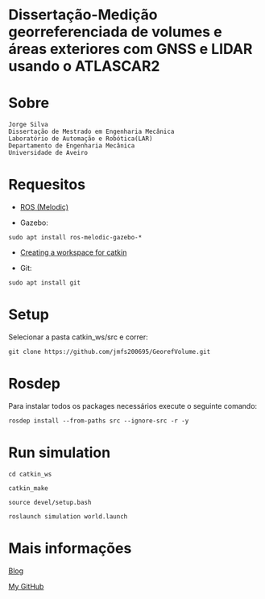 # Dissertação-Medição georreferenciada de volumes e áreas exteriores com GNSS e LIDAR usando o ATLASCAR2
# Sobre
```
Jorge Silva
Dissertação de Mestrado em Engenharia Mecânica
Laboratório de Automação e Robótica(LAR)
Departamento de Engenharia Mecânica
Universidade de Aveiro
```
# Requesitos

* [ROS (Melodic)](http://wiki.ros.org/noetic/Installation/Ubuntu)

* Gazebo:

```
sudo apt install ros-melodic-gazebo-*
```

* [Creating a workspace for catkin](http://wiki.ros.org/catkin/Tutorials/create_a_workspace)

* Git:

```
sudo apt install git
```

# Setup

Selecionar a pasta catkin_ws/src e correr:

```
git clone https://github.com/jmfs200695/GeorefVolume.git
```
# Rosdep

Para instalar todos os packages necessários execute o seguinte comando:
```
rosdep install --from-paths src --ignore-src -r -y
```

# Run simulation
```
cd catkin_ws
```
```
catkin_make
```
```
source devel/setup.bash
```
```
roslaunch simulation world.launch
```
# Mais informações
[Blog](https://jmfs200695.wixsite.com/tese165)

[My GitHub](https://github.com/jmfs200695)
